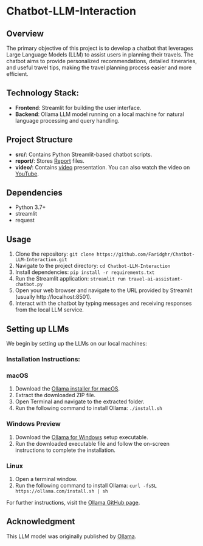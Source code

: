 # Chatbot-LLM-Interaction

## Overview
The primary objective of this project is to develop a chatbot that leverages Large Language Models (LLM) to assist users in planning their travels. The chatbot aims to provide personalized recommendations, detailed itineraries, and useful travel tips, making the travel planning process easier and more efficient.

## Technology Stack:
- **Frontend**: Streamlit for building the user interface.
- **Backend**: Ollama LLM model running on a local machine for natural language processing and query handling.

## Project Structure
- **src/**: Contains Python Streamlit-based chatbot scripts.
- **report/**: Stores [Report](report) files.
- **video/**: Contains [video](video) presentation. You can also watch the video on [YouTube](link).

## Dependencies
- Python 3.7+
- streamlit
- request

## Usage
1. Clone the repository: `git clone https://github.com/Faridghr/Chatbot-LLM-Interaction.git`
2. Navigate to the project directory: `cd Chatbot-LLM-Interaction`
3. Install dependencies: `pip install -r requirements.txt`
4. Run the Streamlit application: `streamlit run travel-ai-assistant-chatbot.py`
5. Open your web browser and navigate to the URL provided by Streamlit (usually http://localhost:8501).
6. Interact with the chatbot by typing messages and receiving responses from the local LLM service.

## Setting up LLMs
We begin by setting up the LLMs on our local machines:

### Installation Instructions:
### macOS
1.	Download the [Ollama installer for macOS](https://ollama.com/download/Ollama-darwin.zip).
2.	Extract the downloaded ZIP file.
3.	Open Terminal and navigate to the extracted folder.
4.	Run the following command to install Ollama: `./install.sh`

### Windows Preview
1.	Download the [Ollama for Windows](https://ollama.com/download/OllamaSetup.exe) setup executable.
2.	Run the downloaded executable file and follow the on-screen instructions to complete the installation.

### Linux
1.	Open a terminal window.
2.	Run the following command to install Ollama: `curl -fsSL https://ollama.com/install.sh | sh`

For further instructions, visit the [Ollama GitHub page](https://github.com/ollama/ollama).

## Acknowledgment
This LLM model was originally published by [Ollama](https://github.com/ollama/ollama).

